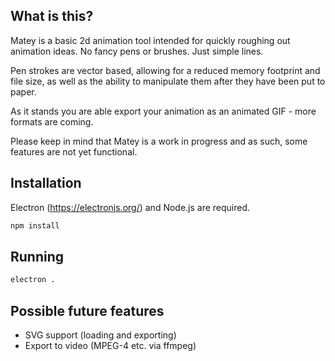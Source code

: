 ## What is this?

Matey is a basic 2d animation tool intended for quickly roughing out animation
ideas. No fancy pens or brushes. Just simple lines.

Pen strokes are vector based, allowing for a reduced memory footprint and file
size, as well as the ability to manipulate them after they have been put to
paper.

As it stands you are able export your animation as an animated GIF - more
formats are coming.

Please keep in mind that Matey is a work in progress and as such, some features
are not yet functional.

## Installation

Electron (https://electronjs.org/) and Node.js are required.

```sh
npm install
```

## Running

```sh
electron .
```

## Possible future features

 - SVG support (loading and exporting)
 - Export to video (MPEG-4 etc. via ffmpeg)
